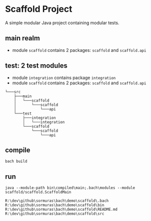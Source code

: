 # Scaffold Project

A simple modular Java project containing modular tests.

## main realm

- module `scaffold` contains 2 packages: `scaffold` and `scaffold.api`

## test: 2 test modules

- module `integration` contains package `integration`
- module `scaffold` contains 2 packages: `scaffold` and `scaffold.api`

```text
└───src
    ├───main
    │   └───scaffold
    │       └───scaffold
    │           └───api
    └───test
        ├───integration
        │   └───integration
        └───scaffold
            └───scaffold
                └───api
```

## compile

`bach build`

## run

```text
java --module-path bin\compiled\main;.bach\modules --module scaffold/scaffold.ScaffoldMain

R:\dev\github\sormuras\bach\demo\scaffold\.bach
R:\dev\github\sormuras\bach\demo\scaffold\bin
R:\dev\github\sormuras\bach\demo\scaffold\README.md
R:\dev\github\sormuras\bach\demo\scaffold\src
```
